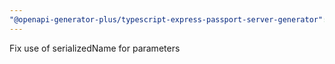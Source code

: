 ```yaml
---
"@openapi-generator-plus/typescript-express-passport-server-generator": patch
---
```


Fix use of serializedName for parameters
